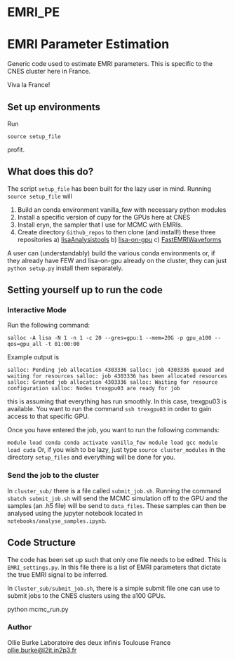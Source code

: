 # EMRI_PE
# EMRI Parameter Estimation

Generic code used to estimate EMRI parameters. This is specific to the CNES cluster here in France. 

Viva la France! 

## Set up environments

Run 
```
source setup_file 
```

profit.

## What does this do? 

The script `setup_file` has been built for the lazy user in mind. Running `source setup_file` will

1. Build an conda environment vanilla_few with necessary python modules 
2. Install a specific version of cupy for the GPUs here at CNES
3. Install eryn, the sampler that I use for MCMC with EMRIs. 
4. Create directory `Github_repos` to then clone (and install!) these three repositories 
    a) [lisaAnalysistools](https://github.com/mikekatz04/LISAanalysistools.git)
    b) [lisa-on-gpu](https://github.com/mikekatz04/lisa-on-gpu.git)
    c) [FastEMRIWaveforms](https://github.com/BlackHolePerturbationToolkit/FastEMRIWaveforms.git)

A user can (understandably) build the various conda environments or, if they already have FEW and lisa-on-gpu already on the cluster, they can just `python setup.py` install them separately.

## Setting yourself up to run the code

### Interactive Mode

Run the following command:

`
salloc -A lisa -N 1 -n 1 -c 20 --gres=gpu:1 --mem=20G -p gpu_a100 --qos=gpu_all -t 01:00:00
`

Example output is 

`
salloc: Pending job allocation 4303336
salloc: job 4303336 queued and waiting for resources
salloc: job 4303336 has been allocated resources
salloc: Granted job allocation 4303336
salloc: Waiting for resource configuration
salloc: Nodes trexgpu03 are ready for job
`

this is assuming that everything has run smoothly. In this case, trexgpu03 is available. You want to run the command `ssh trexgpu03` in order to gain access to that specific GPU. 

Once you have entered the job, you want to run the following commands:

`
module load conda
conda activate vanilla_few
module load gcc
module load cuda
`
Or, if you wish to be lazy, just type `source cluster_modules` in the directory `setup_files` and everything will be done for you.

### Send the job to the cluster

In `cluster_sub/` there is a file called `submit_job.sh`. Running the command
`
sbatch submit_job.sh
`
will send the MCMC simulation off to the GPU and the samples (an .h5 file) will be send to `data_files`. These samples can then be analysed using the jupyter notebook located in `notebooks/analyse_samples.ipynb`.  
## Code Structure

The code has been set up such that only one file needs to be edited. This is `EMRI_settings.py`. In this file there is a list of EMRI parameters that dictate the true EMRI signal to be inferred. 

In `Cluster_sub/submit_job.sh`, there is a simple submit file one can use to submit jobs to the CNES clusters using the a100 GPUs. 


python mcmc_run.py

### Author

Ollie Burke
Laboratoire des deux infinis
Toulouse
France
ollie.burke@l2it.in2p3.fr

